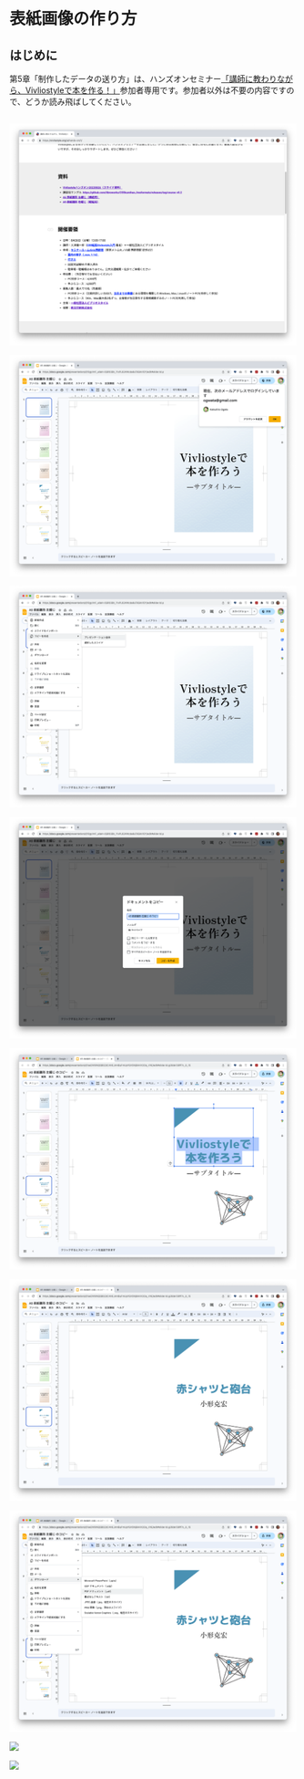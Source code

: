 # 表紙画像の作り方

## はじめに

第5章「制作したデータの送り方」は、ハンズオンセミナー[「講師に教わりながら、Vivliostyleで本を作る！」](https://vivliostyle.org/ja/hands-on/1/)参加者専用です。参加者以外は不要の内容ですので、どうか読み飛ばしてください。

## 

![](/images/5-how-to-send-the-created-data/1-how-to-create-a-cover-image/5-1-1.png)

![](/images/5-how-to-send-the-created-data/1-how-to-create-a-cover-image/5-1-2.png)

![](/images/5-how-to-send-the-created-data/1-how-to-create-a-cover-image/5-1-3.png)

![](/images/5-how-to-send-the-created-data/1-how-to-create-a-cover-image/5-1-4.png)

![](/images/5-how-to-send-the-created-data/1-how-to-create-a-cover-image/5-1-5.png)

![](/images/5-how-to-send-the-created-data/1-how-to-create-a-cover-image/5-1-6.png)

![](/images/5-how-to-send-the-created-data/1-how-to-create-a-cover-image/5-1-7.png)

![](/images/5-how-to-send-the-created-data/1-how-to-create-a-cover-image/5-1-8.png)

![](/images/5-how-to-send-the-created-data/1-how-to-create-a-cover-image/5-1-9.png)